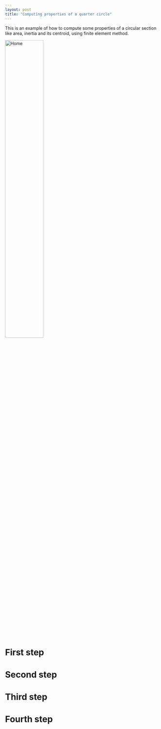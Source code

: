 ```yaml
---
layout: post
title: "Computing properties of a quarter circle"
---
```


This is an example of how to compute some properties of a circular section like area, inertia and its centroid, using finite element method.

<img src="{{ site.github.url }}/assets/img/circular_geometry.png" alt="Home" width="50%">

# First step

# Second step

# Third step

# Fourth step

